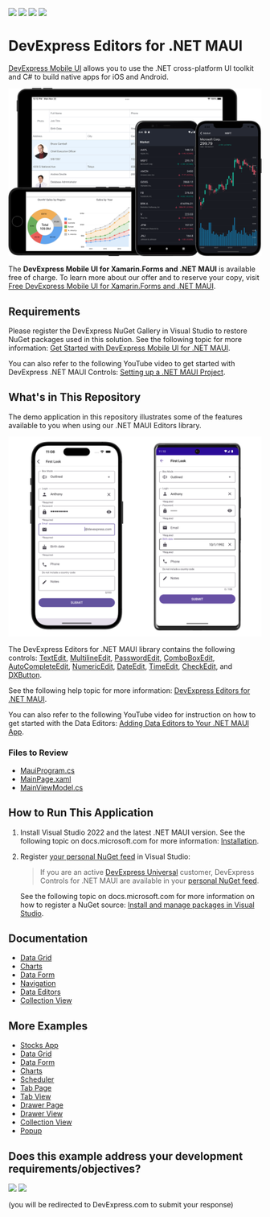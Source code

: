 <!-- default badges list -->
![](https://img.shields.io/endpoint?url=https://codecentral.devexpress.com/api/v1/VersionRange/412058115/23.2.3%2B)
[![](https://img.shields.io/badge/Open_in_DevExpress_Support_Center-FF7200?style=flat-square&logo=DevExpress&logoColor=white)](https://supportcenter.devexpress.com/ticket/details/T1033270)
[![](https://img.shields.io/badge/📖_How_to_use_DevExpress_Examples-e9f6fc?style=flat-square)](https://docs.devexpress.com/GeneralInformation/403183)
[![](https://img.shields.io/badge/💬_Leave_Feedback-feecdd?style=flat-square)](#does-this-example-address-your-development-requirementsobjectives)
<!-- default badges end -->
# DevExpress Editors for .NET MAUI

[DevExpress Mobile UI](https://www.devexpress.com/maui/) allows you to use the .NET cross-platform UI toolkit and C# to build native apps for iOS and Android.

![DevExpress Mobile UI for .NET MAUI](./Images/maui.png)

The **DevExpress Mobile UI for Xamarin.Forms and .NET MAUI** is available free of charge. To learn more about our offer and to reserve your copy, visit [Free DevExpress Mobile UI for Xamarin.Forms and .NET MAUI](https://www.devexpress.com/xamarin-free).

## Requirements

Please register the DevExpress NuGet Gallery in Visual Studio to restore NuGet packages used in this solution. See the following topic for more information: [Get Started with DevExpress Mobile UI for .NET MAUI](https://docs.devexpress.com/MAUI/403249/get-started).

You can also refer to the following YouTube video to get started with DevExpress .NET MAUI Controls: [Setting up a .NET MAUI Project](https://www.youtube.com/watch?v=juJvl5UicIQ).

## What's in This Repository

The demo application in this repository illustrates some of the features available to you when using our .NET MAUI Editors library.

<img src="./Images/editors.png" alt="DevExpress Editors for .NET MAUI"/>

The DevExpress Editors for .NET MAUI library contains the following controls: [TextEdit](http://docs.devexpress.com/MAUI/DevExpress.Maui.Editors.TextEdit), [MultilineEdit](http://docs.devexpress.com/MAUI/DevExpress.Maui.Editors.MultilineEdit), [PasswordEdit](http://docs.devexpress.com/MAUI/DevExpress.Maui.Editors.PasswordEdit), [ComboBoxEdit](http://docs.devexpress.com/MAUI/DevExpress.Maui.Editors.ComboBoxEdit), [AutoCompleteEdit](http://docs.devexpress.com/MAUI/DevExpress.Maui.Editors.AutoCompleteEdit), [NumericEdit](http://docs.devexpress.com/MAUI/DevExpress.Maui.Editors.NumericEdit), [DateEdit](http://docs.devexpress.com/MAUI/DevExpress.Maui.Editors.DateEdit), [TimeEdit](http://docs.devexpress.com/MAUI/DevExpress.Maui.Editors.TimeEdit), [CheckEdit](http://docs.devexpress.com/MAUI/DevExpress.Maui.Editors.CheckEdit), and [DXButton](http://docs.devexpress.com/MAUI/DevExpress.Maui.Core.DXButton).

See the following help topic for more information: [DevExpress Editors for .NET MAUI](http://docs.devexpress.com/MAUI/403427/editors/index).

You can also refer to the following YouTube video for instruction on how to get started with the Data Editors: [Adding Data Editors to Your .NET MAUI App](https://www.youtube.com/watch?v=Njq2qCB3j6k).

### Files to Review

<!-- default file list -->
* [MauiProgram.cs](./CS/MauiProgram.cs)
* [MainPage.xaml](./CS/MainPage.xaml)
* [MainViewModel.cs](./CS/MainViewModel.cs)
<!-- default file list end -->

## How to Run This Application

1. Install Visual Studio 2022 and the latest .NET MAUI version. See the following topic on docs.microsoft.com for more information: [Installation](https://docs.microsoft.com/en-gb/dotnet/maui/get-started/installation).
1. Register [your personal NuGet feed](https://nuget.devexpress.com/) in Visual Studio:

   > If you are an active [DevExpress Universal](https://www.devexpress.com/subscriptions/universal.xml) customer, DevExpress Controls for .NET MAUI are available in your [personal NuGet feed](https://nuget.devexpress.com/).
    
    See the following topic on docs.microsoft.com for more information on how to register a NuGet source: [Install and manage packages in Visual Studio](https://docs.microsoft.com/en-us/nuget/consume-packages/install-use-packages-visual-studio#package-sources).

## Documentation

- [Data Grid](https://docs.devexpress.com/MAUI/403255/data-grid/data-grid)
- [Charts](https://docs.devexpress.com/MAUI/403300/charts/charts)
- [Data Form](https://docs.devexpress.com/MAUI/403640/data-form)
- [Navigation](https://docs.devexpress.com/MAUI/403297/navigation/index)
- [Data Editors](https://docs.devexpress.com/MAUI/403427/editors/index)
- [Collection View](https://docs.devexpress.com/MAUI/403324/collection-view/index)

## More Examples

* [Stocks App](https://github.com/DevExpress-Examples/maui-stocks-mini)
* [Data Grid](https://github.com/DevExpress-Examples/maui-data-grid-get-started)
* [Data Form](https://github.com/DevExpress-Examples/maui-data-form-get-started)
* [Charts](https://github.com/DevExpress-Examples/maui-charts)
* [Scheduler](https://github.com/DevExpress-Examples/maui-scheduler-get-started)
* [Tab Page](https://github.com/DevExpress-Examples/maui-tab-page-get-started)
* [Tab View](https://github.com/DevExpress-Examples/maui-tab-view-get-started)
* [Drawer Page](https://github.com/DevExpress-Examples/maui-drawer-page-get-started)
* [Drawer View](https://github.com/DevExpress-Examples/maui-drawer-view-get-started)
* [Collection View](https://github.com/DevExpress-Examples/maui-collection-view-get-started)
* [Popup](https://github.com/DevExpress-Examples/maui-popup-get-started)
<!-- feedback -->
## Does this example address your development requirements/objectives?

[<img src="https://www.devexpress.com/support/examples/i/yes-button.svg"/>](https://www.devexpress.com/support/examples/survey.xml?utm_source=github&utm_campaign=maui-editors-get-started&~~~was_helpful=yes) [<img src="https://www.devexpress.com/support/examples/i/no-button.svg"/>](https://www.devexpress.com/support/examples/survey.xml?utm_source=github&utm_campaign=maui-editors-get-started&~~~was_helpful=no)

(you will be redirected to DevExpress.com to submit your response)
<!-- feedback end -->
